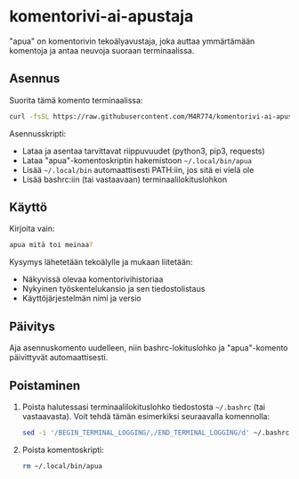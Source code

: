 # komentorivi-ai-apustaja

"apua" on komentorivin tekoälyavustaja, joka auttaa ymmärtämään komentoja ja antaa neuvoja suoraan terminaalissa.

## Asennus

Suorita tämä komento terminaalissa:

```bash
curl -fsSL https://raw.githubusercontent.com/M4R774/komentorivi-ai-apustaja/refs/heads/main/install.sh | bash
```

Asennusskripti:
- Lataa ja asentaa tarvittavat riippuvuudet (python3, pip3, requests)
- Lataa "apua"-komentoskriptin hakemistoon `~/.local/bin/apua`
- Lisää `~/.local/bin` automaattisesti PATH:iin, jos sitä ei vielä ole
- Lisää bashrc:iin (tai vastaavaan) terminaalilokituslohkon

## Käyttö

Kirjoita vain:

```bash
apua mitä toi meinaa?
```

Kysymys lähetetään tekoälylle ja mukaan liitetään:
- Näkyvissä olevaa komentorivihistoriaa
- Nykyinen työskentelukansio ja sen tiedostolistaus
- Käyttöjärjestelmän nimi ja versio

## Päivitys

Aja asennuskomento uudelleen, niin bashrc-lokituslohko ja "apua"-komento päivittyvät automaattisesti.

## Poistaminen


1. Poista halutessasi terminaalilokituslohko tiedostosta `~/.bashrc` (tai vastaavasta). Voit tehdä tämän esimerkiksi seuraavalla komennolla:

	```bash
	sed -i '/BEGIN_TERMINAL_LOGGING/,/END_TERMINAL_LOGGING/d' ~/.bashrc
	```

2. Poista komentoskripti:

	```bash
	rm ~/.local/bin/apua
	```
